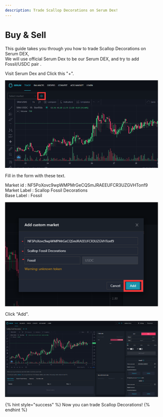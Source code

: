 ```yaml
---
description: Trade Scallop Decorations on Serum Dex!
---
```


# Buy & Sell

This guide takes you through you how to trade Scallop Decorations on Serum DEX,  
We will use official Serum Dex to be our Serum DEX, and try to add Fossil/USDC pair .  


Visit Serum Dex and Click this "+".

![](../.gitbook/assets/image%20%2810%29.png)



Fill in the form with these text.

  
Market id : NF5PoXovc9wpWMPMrGeCQSmJRAEEUFCR3UZGVHTonf9  
Market Label : Scallop Fossil Decorations  
Base Label : Fossil  


![](../.gitbook/assets/image%20%2813%29.png)

Click "Add".  


![](../.gitbook/assets/image%20%2812%29.png)

{% hint style="success" %}
Now you can trade Scallop Decorations!
{% endhint %}

